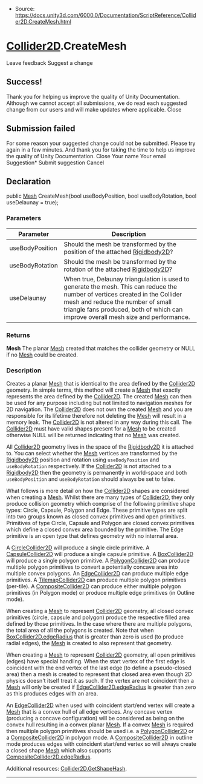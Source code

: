 * Source: https://docs.unity3d.com/6000.0/Documentation/ScriptReference/Collider2D.CreateMesh.html

#  [Collider2D](https://docs.unity3d.com/6000.0/Documentation/ScriptReference/Collider2D.html).CreateMesh
Leave feedback
Suggest a change
## Success!
Thank you for helping us improve the quality of Unity Documentation. Although we cannot accept all submissions, we do read each suggested change from our users and will make updates where applicable.
Close
## Submission failed
For some reason your suggested change could not be submitted. Please <a>try again</a> in a few minutes. And thank you for taking the time to help us improve the quality of Unity Documentation.
Close
Your name Your email Suggestion* Submit suggestion
Cancel
## Declaration
public [Mesh](https://docs.unity3d.com/6000.0/Documentation/ScriptReference/Mesh.html) CreateMesh(bool useBodyPosition, bool useBodyRotation, bool useDelaunay = true); 
### Parameters
Parameter | Description  
---|---  
useBodyPosition | Should the mesh be transformed by the position of the attached [Rigidbody2D](https://docs.unity3d.com/6000.0/Documentation/ScriptReference/Rigidbody2D.html)?  
useBodyRotation | Should the mesh be transformed by the rotation of the attached [Rigidbody2D](https://docs.unity3d.com/6000.0/Documentation/ScriptReference/Rigidbody2D.html)?  
useDelaunay | When true, Delaunay triangulation is used to generate the mesh. This can reduce the number of vertices created in the Collider mesh and reduce the number of small triangle fans produced, both of which can improve overall mesh size and performance.  
### Returns
**Mesh** The planar [Mesh](https://docs.unity3d.com/6000.0/Documentation/ScriptReference/Mesh.html) created that matches the collider geometry or NULL if no [Mesh](https://docs.unity3d.com/6000.0/Documentation/ScriptReference/Mesh.html) could be created. 
### Description
Creates a planar [Mesh](https://docs.unity3d.com/6000.0/Documentation/ScriptReference/Mesh.html) that is identical to the area defined by the [Collider2D](https://docs.unity3d.com/6000.0/Documentation/ScriptReference/Collider2D.html) geometry.
In simple terms, this method will create a [Mesh](https://docs.unity3d.com/6000.0/Documentation/ScriptReference/Mesh.html) that exactly represents the area defined by the [Collider2D](https://docs.unity3d.com/6000.0/Documentation/ScriptReference/Collider2D.html). The created [Mesh](https://docs.unity3d.com/6000.0/Documentation/ScriptReference/Mesh.html) can then be used for any purpose including but not limited to navigation meshes for 2D navigation. The [Collider2D](https://docs.unity3d.com/6000.0/Documentation/ScriptReference/Collider2D.html) does not own the created [Mesh](https://docs.unity3d.com/6000.0/Documentation/ScriptReference/Mesh.html) and you are responsible for its lifetime therefore not deleting the [Mesh](https://docs.unity3d.com/6000.0/Documentation/ScriptReference/Mesh.html) will result in a memory leak. The [Collider2D](https://docs.unity3d.com/6000.0/Documentation/ScriptReference/Collider2D.html) is not altered in any way during this call. The [Collider2D](https://docs.unity3d.com/6000.0/Documentation/ScriptReference/Collider2D.html) must have valid shapes present for a [Mesh](https://docs.unity3d.com/6000.0/Documentation/ScriptReference/Mesh.html) to be created otherwise NULL will be returned indicating that no [Mesh](https://docs.unity3d.com/6000.0/Documentation/ScriptReference/Mesh.html) was created.  
  
All [Collider2D](https://docs.unity3d.com/6000.0/Documentation/ScriptReference/Collider2D.html) geometry lives in the space of the [Rigidbody2D](https://docs.unity3d.com/6000.0/Documentation/ScriptReference/Rigidbody2D.html) it is attached to. You can select whether the [Mesh](https://docs.unity3d.com/6000.0/Documentation/ScriptReference/Mesh.html) vertices are transformed by the [Rigidbody2D](https://docs.unity3d.com/6000.0/Documentation/ScriptReference/Rigidbody2D.html) position and rotation using `useBodyPosition` and `useBodyRotation` respectively. If the [Collider2D](https://docs.unity3d.com/6000.0/Documentation/ScriptReference/Collider2D.html) is not attached to a [Rigidbody2D](https://docs.unity3d.com/6000.0/Documentation/ScriptReference/Rigidbody2D.html) then the geometry is permanently in world-space and both `useBodyPosition` and `useBodyRotation` should always be set to false.  
  
What follows is more detail on how the [Collider2D](https://docs.unity3d.com/6000.0/Documentation/ScriptReference/Collider2D.html) shapes are considered when creating a [Mesh](https://docs.unity3d.com/6000.0/Documentation/ScriptReference/Mesh.html). Whilst there are many types of [Collider2D](https://docs.unity3d.com/6000.0/Documentation/ScriptReference/Collider2D.html), they only produce collision geometry which comprise of the following primitive shape types: Circle, Capsule, Polygon and Edge. These primitive types are split into two groups known as closed convex primitives and open primitives. Primitives of type Circle, Capsule and Polygon are closed convex primitives which define a closed convex area bounded by the primitive. The Edge primitive is an open type that defines geometry with no internal area.  
  
A [CircleCollider2D](https://docs.unity3d.com/6000.0/Documentation/ScriptReference/CircleCollider2D.html) will produce a single circle primitive. A [CapsuleCollider2D](https://docs.unity3d.com/6000.0/Documentation/ScriptReference/CapsuleCollider2D.html) will produce a single capsule primitive. A [BoxCollider2D](https://docs.unity3d.com/6000.0/Documentation/ScriptReference/BoxCollider2D.html) will produce a single polygon primitive. A [PolygonCollider2D](https://docs.unity3d.com/6000.0/Documentation/ScriptReference/PolygonCollider2D.html) can produce multiple polygon primitives to convert a potentially concave area into multiple convex polygons. An [EdgeCollider2D](https://docs.unity3d.com/6000.0/Documentation/ScriptReference/EdgeCollider2D.html) can produce multiple edge primitives. A [TilemapCollider2D](https://docs.unity3d.com/6000.0/Documentation/ScriptReference/Tilemaps.TilemapCollider2D.html) can produce multiple polygon primitives (per-tile). A [CompositeCollider2D](https://docs.unity3d.com/6000.0/Documentation/ScriptReference/CompositeCollider2D.html) can produce either multiple polygon primitives (in Polygon mode) or produce multiple edge primitives (in Outline mode).  
  
When creating a [Mesh](https://docs.unity3d.com/6000.0/Documentation/ScriptReference/Mesh.html) to represent [Collider2D](https://docs.unity3d.com/6000.0/Documentation/ScriptReference/Collider2D.html) geometry, all closed convex primitives (circle, capsule and polygon) produce the respective filled area defined by those primitives. In the case where there are multiple polygons, the total area of all the polygons is created. Note that when [BoxCollider2D.edgeRadius](https://docs.unity3d.com/6000.0/Documentation/ScriptReference/BoxCollider2D-edgeRadius.html) that is greater than zero is used (to produce radial edges), the [Mesh](https://docs.unity3d.com/6000.0/Documentation/ScriptReference/Mesh.html) is created to also represent that geometry.  
  
When creating a [Mesh](https://docs.unity3d.com/6000.0/Documentation/ScriptReference/Mesh.html) to represent [Collider2D](https://docs.unity3d.com/6000.0/Documentation/ScriptReference/Collider2D.html) geometry, all open primitives (edges) have special handling. When the start vertex of the first edge is coincident with the end vertex of the last edge (to define a pseudo-closed area) then a mesh is created to represent that closed area even though 2D physics doesn't itself treat it as such. If the vertex are not coincident then a [Mesh](https://docs.unity3d.com/6000.0/Documentation/ScriptReference/Mesh.html) will only be created if [EdgeCollider2D.edgeRadius](https://docs.unity3d.com/6000.0/Documentation/ScriptReference/EdgeCollider2D-edgeRadius.html) is greater than zero as this produces edges with an area.  
  
An [EdgeCollider2D](https://docs.unity3d.com/6000.0/Documentation/ScriptReference/EdgeCollider2D.html) when used with coincident start/end vertex will create a [Mesh](https://docs.unity3d.com/6000.0/Documentation/ScriptReference/Mesh.html) that is a convex hull of all edge vertices. Any concave vertex (producing a concave configuration) will be considered as being on the convex hull resulting in a convex planar [Mesh](https://docs.unity3d.com/6000.0/Documentation/ScriptReference/Mesh.html). If a convex [Mesh](https://docs.unity3d.com/6000.0/Documentation/ScriptReference/Mesh.html) is required then multiple polygon primitives should be used i.e. a [PolygonCollider2D](https://docs.unity3d.com/6000.0/Documentation/ScriptReference/PolygonCollider2D.html) or a [CompositeCollider2D](https://docs.unity3d.com/6000.0/Documentation/ScriptReference/CompositeCollider2D.html) in polygon mode. A [CompositeCollider2D](https://docs.unity3d.com/6000.0/Documentation/ScriptReference/CompositeCollider2D.html) in outline mode produces edges with coincident start/end vertex so will always create a closed shape [Mesh](https://docs.unity3d.com/6000.0/Documentation/ScriptReference/Mesh.html) which also supports [CompositeCollider2D.edgeRadius](https://docs.unity3d.com/6000.0/Documentation/ScriptReference/CompositeCollider2D-edgeRadius.html).  
  
Additional resources: [Collider2D.GetShapeHash](https://docs.unity3d.com/6000.0/Documentation/ScriptReference/Collider2D.GetShapeHash.html).
* * *
